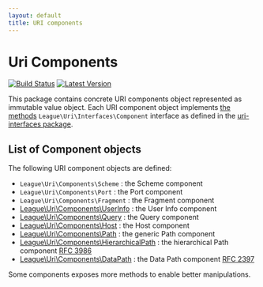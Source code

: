 ```yaml
---
layout: default
title: URI components
---
```


Uri Components
=======

[![Build Status](https://img.shields.io/travis/thephpleague/uri/master.svg?style=flat-square)](https://travis-ci.org/thephpleague/uri-components)
[![Latest Version](https://img.shields.io/github/release/thephpleague/uri-components.svg?style=flat-square)](https://github.com/thephpleague/uri-components/releases)

This package contains concrete URI components object represented as immutable value object. Each URI component object implements [the methods](/dev-master/components/api/) `League\Uri\Interfaces\Component` interface as defined in the [uri-interfaces package](https://github.com/thephpleague/uri-interfaces).


List of Component objects
--------

The following URI component objects are defined:

- `League\Uri\Components\Scheme` : the Scheme component
- `League\Uri\Components\Port` : the Port component
- `League\Uri\Components\Fragment` : the Fragment component
- [League\Uri\Components\UserInfo](/dev-master/components/userinfo/) : the User Info component
- [League\Uri\Components\Query](/dev-master/components/query/) : the Query component
- [League\Uri\Components\Host](/dev-master/components/host/) : the Host component
- [League\Uri\Components\Path](/dev-master/components/path/) : the generic Path component
- [League\Uri\Components\HierarchicalPath](/dev-master/components/hierarchicalpath/) : the hierarchical Path component [RFC 3986](https://tools.ietf.org/html/rfc3986)
- [League\Uri\Components\DataPath](/dev-master/components/data/) : the Data Path component [RFC 2397](https://tools.ietf.org/html/rfc2397)

Some components exposes more methods to enable better manipulations.